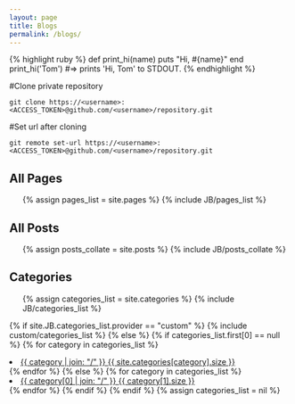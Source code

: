 ```yaml
---
layout: page
title: Blogs
permalink: /blogs/
---
```


{% highlight ruby %}
def print_hi(name)
  puts "Hi, #{name}"
end
print_hi('Tom')
#=> prints 'Hi, Tom' to STDOUT.
{% endhighlight %}

#Clone private repository

```
git clone https://<username>:<ACCESS_TOKEN>@github.com/<username>/repository.git
```

#Set url after cloning
```
git remote set-url https://<username>:<ACCESS_TOKEN>@github.com/<username>/repository.git
```

<h2>All Pages</h2>
<ul>
{% assign pages_list = site.pages %}
{% include JB/pages_list %}
</ul>


<h2> All Posts </h2>
<ul>
{% assign posts_collate = site.posts %}
{% include JB/posts_collate %}  
</ul>


<h2> Categories </h2>
<ul>
  	  {% assign categories_list = site.categories %}  
  	  {% include JB/categories_list %}
</ul>

{% if site.JB.categories_list.provider == "custom" %}
  {% include custom/categories_list %}
{% else %}
  {% if categories_list.first[0] == null %}
    {% for category in categories_list %} 
    	<li><a href="{{ BASE_PATH }}{{ site.JB.categories_path }}#{{ category }}-ref">
    		{{ category | join: "/" }} <span>{{ site.categories[category].size }}</span>
    	</a></li>
    {% endfor %}
  {% else %}
    {% for category in categories_list %} 
    	<li><a href="{{ BASE_PATH }}{{ site.JB.categories_path }}#{{ category[0] }}-ref">
    		{{ category[0] | join: "/" }} <span>{{ category[1].size }}</span>
    	</a></li>
    {% endfor %}
  {% endif %}
{% endif %}
{% assign categories_list = nil %}
